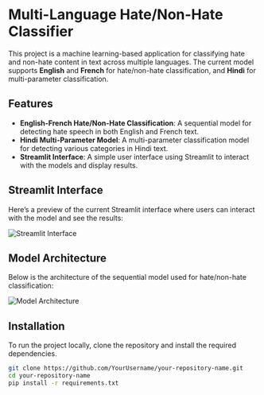 # Multi-Language Hate/Non-Hate Classifier

This project is a machine learning-based application for classifying hate and non-hate content in text across multiple languages. The current model supports **English** and **French** for hate/non-hate classification, and **Hindi** for multi-parameter classification.

## Features

- **English-French Hate/Non-Hate Classification**: A sequential model for detecting hate speech in both English and French text.
- **Hindi Multi-Parameter Model**: A multi-parameter classification model for detecting various categories in Hindi text.
- **Streamlit Interface**: A simple user interface using Streamlit to interact with the models and display results.

## Streamlit Interface

Here’s a preview of the current Streamlit interface where users can interact with the model and see the results:

![Streamlit Interface](https://github.com/Akshat033005/ToxiBot/images/streamlit_interface.png)

## Model Architecture

Below is the architecture of the sequential model used for hate/non-hate classification:

![Model Architecture](https://github.com/Akshat033005/ToxiBot/images/model_architecture.png)

## Installation

To run the project locally, clone the repository and install the required dependencies.

```bash
git clone https://github.com/YourUsername/your-repository-name.git
cd your-repository-name
pip install -r requirements.txt
